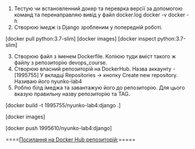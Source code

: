 1. Тестую чи встановленний докер та переврка версії за допомогою команд та перенаправляю вивід у файл docker.log docker -v docker -h
2. Створюю імедж із Django зробленим у попередній роботі.

[docker pull python:3.7-slim]
[docker images]
[docker inspect python:3.7-slim]

3. Створюю файл з іменем Dockerfile. Копіюю туди вміст такого ж файлу з репозиторію devops_course.
4. Створюю власний репозиторій на DockerHub. Назва аккаунту - [1995755] У вкладці Repositories -> кнопку Create new repository. Називаю його nyunko-lab4
5. Роблю білд імеджа та завантажую його до репозиторію. 
Для цього вказую правильну назву репозиторію та TAG.

[docker build -t 1995755/nyunko-lab4:django .]

[docker images]

[docker push 1995610/nyunko-lab4:django]


====[Посилання на Docker Hub репозиторій;](https://hub.docker.com/repository/docker/1995755/nyunko-lab4)=====
